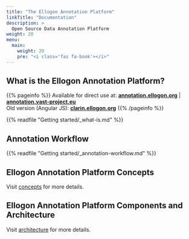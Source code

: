 ```yaml
---
title: "The Ellogon Annotation Platform"
linkTitle: "Documentation"
description: >
  Open Source Data Annotation Platform
weight: 20
menu:
  main:
    weight: 20
    pre: "<i class='fas fa-book'></i>"
---
```


## What is the Ellogon Annotation Platform?

{{% pageinfo %}}
Available for direct use at: **[annotation.ellogon.org](https://annotation.ellogon.org)** | **[annotation.vast-project.eu](https://annotation.vast-project.eu)**\
Old version (Angular JS): **[clarin.ellogon.org](https://clarin.ellogon.org)**
{{% /pageinfo %}}

{{% readfile "Getting started/_what-is.md" %}}

## Annotation Workflow

{{% readfile "Getting started/_annotation-workflow.md" %}}

## Ellogon Annotation Platform Concepts

Visit [concepts](/docs/concepts/) for more details.

## Ellogon Annotation Platform Components and Architecture

Visit [architecture](/docs/concepts/architecture/) for more details.
